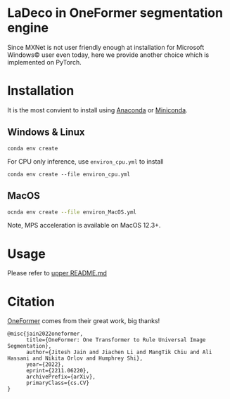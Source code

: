 # LaDeco in OneFormer segmentation engine

Since MXNet is not user friendly enough at installation for Microsoft Windows© user even today, here we provide another choice which is implemented on PyTorch.

# Installation

It is the most convient to install using [Anaconda][] or [Miniconda][].

## Windows & Linux

```console
conda env create
```

For CPU only inference, use `environ_cpu.yml` to install
```console
conda env create --file environ_cpu.yml
```

## MacOS

```bash
ocnda env create --file environ_MacOS.yml
```

Note, MPS acceleration is available on MacOS 12.3+.


[Anaconda]: https://www.anaconda.com/download
[Miniconda]: https://docs.conda.io/projects/miniconda/en/latest/

# Usage

Please refer to [upper README.md](../README.md#Usage)


# Citation

[OneFormer](https://arxiv.org/abs/2211.06220) comes from their great work, big thanks!
```
@misc{jain2022oneformer,
      title={OneFormer: One Transformer to Rule Universal Image Segmentation}, 
      author={Jitesh Jain and Jiachen Li and MangTik Chiu and Ali Hassani and Nikita Orlov and Humphrey Shi},
      year={2022},
      eprint={2211.06220},
      archivePrefix={arXiv},
      primaryClass={cs.CV}
}
```
